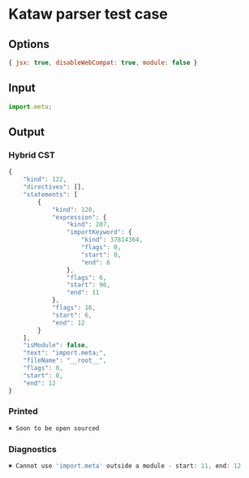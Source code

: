 # Kataw parser test case

## Options

`````js
{ jsx: true, disableWebCompat: true, module: false }
`````

## Input

`````js
import.meta;
`````

## Output

### Hybrid CST

```javascript
{
    "kind": 122,
    "directives": [],
    "statements": [
        {
            "kind": 120,
            "expression": {
                "kind": 207,
                "importKeyword": {
                    "kind": 37814364,
                    "flags": 0,
                    "start": 0,
                    "end": 6
                },
                "flags": 6,
                "start": 96,
                "end": 11
            },
            "flags": 16,
            "start": 6,
            "end": 12
        }
    ],
    "isModule": false,
    "text": "import.meta;",
    "fileName": "__root__",
    "flags": 0,
    "start": 0,
    "end": 12
}
```

### Printed

```javascript
✖ Soon to be open sourced
```

### Diagnostics

```javascript
✖ Cannot use 'import.meta' outside a module - start: 11, end: 12

```

